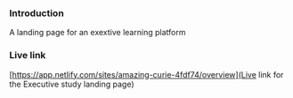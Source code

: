 ### Introduction

A landing page for an exextive learning platform

### Live link

[https://app.netlify.com/sites/amazing-curie-4fdf74/overview](Live link for the Executive study landing page)
